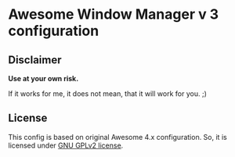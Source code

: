 # Awesome Window Manager v 3 configuration

## Disclaimer

**Use at your own risk.**

If it works for me, it does not mean, that it will work for you. ;)

## License

This config is based on original Awesome 4.x configuration.
So, it is licensed under [GNU GPLv2 license][gpl-v2].

[autumn-forest]: https://github.com/ivan-kolmychek/autumn-forest
[gpl-v2]: http://www.gnu.org/licenses/old-licenses/gpl-2.0.html

